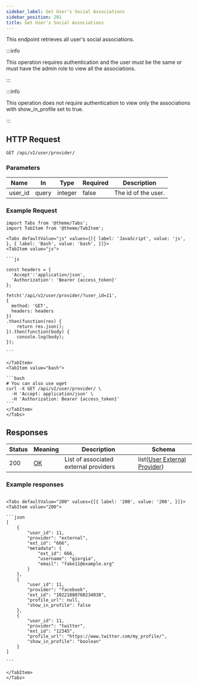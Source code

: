 ```yaml
---
sidebar_label: Get User's Social Associations
sidebar_position: 201
title: Get User's Social Associations
---
```


This endpoint retrieves all user's social associations.

:::info

This operation requires authentication and the user must be the same or must have the admin role to view all the associations.

:::

:::info

This operation does not require authentication to view only the associations with show_in_profile set to true.

:::

## HTTP Request

`GET /api/v2/user/provider/`

### Parameters

| Name    | In    | Type    | Required | Description         |
|---------|-------|---------|----------|---------------------|
| user_id | query | integer | false    | The id of the user. |

### Example Request

````mdx-code-block
import Tabs from '@theme/Tabs';
import TabItem from '@theme/TabItem';

<Tabs defaultValue="js" values={[{ label: 'JavaScript', value: 'js', }, { label: 'Bash', value: 'bash', }]}>
<TabItem value="js">

```js

const headers = {
  'Accept':'application/json',
  'Authorization': 'Bearer {access_token}'
};

fetch('/api/v2/user/provider/?user_id=11',
{
  method: 'GET',
  headers: headers
})
.then(function(res) {
    return res.json();
}).then(function(body) {
    console.log(body);
});

```

</TabItem>
<TabItem value="bash">

```bash
# You can also use wget
curl -X GET /api/v2/user/provider/ \
  -H 'Accept: application/json' \
  -H 'Authorization: Bearer {access_token}'
```
</TabItem>
</Tabs>
````

## Responses

| Status | Meaning                                                 | Description                           | Schema                                                                               |
|--------|---------------------------------------------------------|---------------------------------------|--------------------------------------------------------------------------------------|
| 200    | [OK](https://tools.ietf.org/html/rfc7231#section-6.3.1) | List of associated external providers | list([User External Provider](/docs/apireference/v2/schemas/user_external_provider)) |

### Example responses

````mdx-code-block

<Tabs defaultValue="200" values={[{ label: '200', value: '200', }]}>
<TabItem value="200">

```json
[
    {
        "user_id": 11,
        "provider": "external",
        "ext_id": "666",
        "metadata": {
            "ext_id": 666,
            "username": "giorgia",
            "email": "fake11@example.org"
        }
    },
    {
        "user_id": 11,
        "provider": "facebook",
        "ext_id": "10221880760234038",
        "profile_url": null,
        "show_in_profile": false
    },
    {
        "user_id": 11,
        "provider": "twitter",
        "ext_id": "12345",
        "profile_url": "https://www.twitter.com/my_profile/",
        "show_in_profile": "boolean"
    }
]

```

</TabItem>
</Tabs>
````




